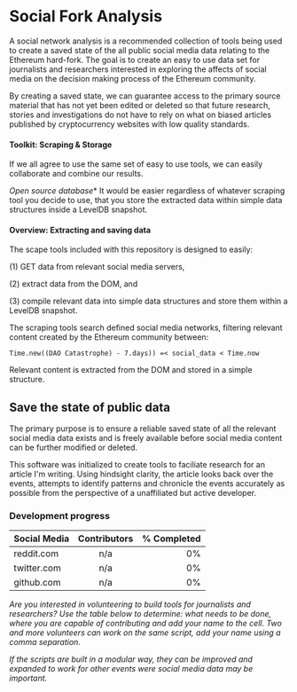 # Social Fork Analysis
A social network analysis is a recommended collection of tools being used to create a saved state of the all public social media data relating to the Ethereum hard-fork. The goal is to create an easy to use data set for journalists and researchers interested in exploring the affects of social media on the decision making process of the Ethereum community.

By creating a saved state, we can guarantee access to the primary source material that has not yet been edited or deleted so that future research, stories and investigations do not have to rely on what on biased articles published by cryptocurrency websites with low quality standards.

#### Toolkit: Scraping & Storage
If we all agree to use the same set of easy to use tools, we can easily collaborate and combine our results. 

*Open source database**
It would be easier regardless of whatever scraping tool you decide to use, that you store the extracted data within simple data structures inside a LevelDB snapshot.

#### Overview: Extracting and saving data

The scape tools included with this repository is designed to easily:

  (1) GET data from relevant social media servers,
  
  (2) extract data from the DOM, and
  
  (3) compile relevant data into simple data structures and store them within a LevelDB snapshot.
  

The scraping tools search defined social media networks, filtering relevant content created by the Ethereum community between:

    Time.new((DAO Catastrophe) - 7.days)) =< social_data < Time.now
  
Relevant content is extracted from the DOM and stored in a simple structure. 


## Save the state of public data
The primary purpose is to ensure a reliable saved state of all the relevant social media data exists and is freely available before social media content can be further modified or deleted. 

This software was initialized to create tools to faciliate research for an article I'm writing. Using hindsight clarity, the article looks back over the events, attempts to identify patterns and chronicle the events accurately as possible from the perspective of a unaffiliated but active developer.


### Development progress

| Social Media  | Contributors  | % Completed  |
| ------------- |:-------------:| ----------:|
| reddit.com       | n/a  | 0%         |
| twitter.com      | n/a      | 0%         |
| github.com | n/a      | 0%         |

*Are you interested in volunteering to build tools for journalists and researchers?*
*Use the table below to determine: what needs to be done, where you are capable of contributing and add your name to the cell. Two and more volunteers can work on the same script, add your name using a comma separation.*

*If the scripts are built in a modular way, they can be improved and expanded to work for other events were social media data may be important.*
